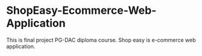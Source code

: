 # ShopEasy-Ecommerce-Web-Application
This is final project PG-DAC diploma course. Shop easy is e-commerce web application.
